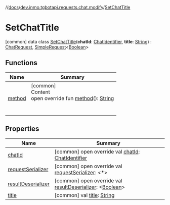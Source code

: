 //[docs](../../../index.md)/[dev.inmo.tgbotapi.requests.chat.modify](../index.md)/[SetChatTitle](index.md)



# SetChatTitle  
 [common] data class [SetChatTitle](index.md)(**chatId**: [ChatIdentifier](../../dev.inmo.tgbotapi.types/-chat-identifier/index.md), **title**: [String](https://kotlinlang.org/api/latest/jvm/stdlib/kotlin/-string/index.html)) : [ChatRequest](../../dev.inmo.tgbotapi.CommonAbstracts.types/-chat-request/index.md), [SimpleRequest](../../dev.inmo.tgbotapi.requests.abstracts/-simple-request/index.md)<[Boolean](https://kotlinlang.org/api/latest/jvm/stdlib/kotlin/-boolean/index.html)>    


## Functions  
  
|  Name |  Summary | 
|---|---|
| <a name="dev.inmo.tgbotapi.requests.chat.modify/SetChatTitle/method/#/PointingToDeclaration/"></a>[method](method.md)| <a name="dev.inmo.tgbotapi.requests.chat.modify/SetChatTitle/method/#/PointingToDeclaration/"></a>[common]  <br>Content  <br>open override fun [method](method.md)(): [String](https://kotlinlang.org/api/latest/jvm/stdlib/kotlin/-string/index.html)  <br><br><br>|


## Properties  
  
|  Name |  Summary | 
|---|---|
| <a name="dev.inmo.tgbotapi.requests.chat.modify/SetChatTitle/chatId/#/PointingToDeclaration/"></a>[chatId](chat-id.md)| <a name="dev.inmo.tgbotapi.requests.chat.modify/SetChatTitle/chatId/#/PointingToDeclaration/"></a> [common] open override val [chatId](chat-id.md): [ChatIdentifier](../../dev.inmo.tgbotapi.types/-chat-identifier/index.md)   <br>|
| <a name="dev.inmo.tgbotapi.requests.chat.modify/SetChatTitle/requestSerializer/#/PointingToDeclaration/"></a>[requestSerializer](request-serializer.md)| <a name="dev.inmo.tgbotapi.requests.chat.modify/SetChatTitle/requestSerializer/#/PointingToDeclaration/"></a> [common] open override val [requestSerializer](request-serializer.md): <*>   <br>|
| <a name="dev.inmo.tgbotapi.requests.chat.modify/SetChatTitle/resultDeserializer/#/PointingToDeclaration/"></a>[resultDeserializer](result-deserializer.md)| <a name="dev.inmo.tgbotapi.requests.chat.modify/SetChatTitle/resultDeserializer/#/PointingToDeclaration/"></a> [common] open override val [resultDeserializer](result-deserializer.md): <[Boolean](https://kotlinlang.org/api/latest/jvm/stdlib/kotlin/-boolean/index.html)>   <br>|
| <a name="dev.inmo.tgbotapi.requests.chat.modify/SetChatTitle/title/#/PointingToDeclaration/"></a>[title](title.md)| <a name="dev.inmo.tgbotapi.requests.chat.modify/SetChatTitle/title/#/PointingToDeclaration/"></a> [common] val [title](title.md): [String](https://kotlinlang.org/api/latest/jvm/stdlib/kotlin/-string/index.html)   <br>|

